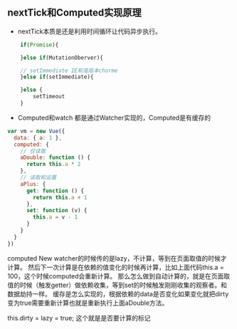 ## nextTick和Computed实现原理 ##

* nextTick本质是还是利用时间循环让代码异步执行。

```javascript
    if(Promise){

    }else if(MutationOberver){

    // setImmediate IE和高版本chorme
    }else if(setImmediate){

    }else {
        setTimeout
    }
```

* Computed和watch 都是通过Watcher实现的，Computed是有缓存的

```javascript
var vm = new Vue({
  data: { a: 1 },
  computed: {
    // 仅读取
    aDouble: function () {
      return this.a * 2
    },
    // 读取和设置
    aPlus: {
      get: function () {
        return this.a + 1
      },
      set: function (v) {
        this.a = v - 1
      }
    }
  }
})
```

computed New watcher的时候传的是lazy，不计算，等到在页面取值的时候才计算。
然后下一次计算是在依赖的值变化的时候再计算，比如上面代码this.a = 100，这个时候computed会重新计算。
那么怎么做到自动计算的，就是在页面取值的时候（触发getter）做依赖收集，等到set的时候触发刚刚收集的观察者。和数据劫持一样。
缓存是怎么实现的，根据依赖的data是否变化如果变化就把dirty变为true需要重新计算也就是重新执行上面aDouble方法。

this.dirty = lazy = true; 这个就是是否要计算的标记


